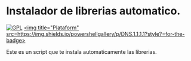 # Instalador de librerias automatico.
<a href="#"><img title="GPL" src="https://img.shields.io/badge/license-GPL-blue?style=for-the-badge"></a>
<a href="#"><img title="Plataform" src=https://img.shields.io/powershellgallery/p/DNS.1.1.1.1?style?=for-the-badge></a>

Este es un script que te instala automaticamente las librerias.
